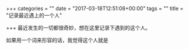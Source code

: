 +++
categories = ""
date = "2017-03-18T12:51:08+00:00"
tags = ""
title = "记录最近遇上的一个人"

+++
最近发生的一切都很奇妙，想在这里记录下遇到的这个人。

如果用一个词来形容的话，我觉得这个人就是
